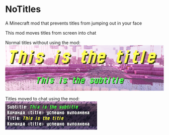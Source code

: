 # NoTitles
A Minecraft mod that prevents titles from jumping out in your face

This mod moves titles from screen into chat

Normal titles without using the mod:
![Normal titles](https://raw.githubusercontent.com/WonderfulPanic/NoTitles/main/images/normaltitles.png)

Titles moved to chat using the mod:
![No titles](https://raw.githubusercontent.com/WonderfulPanic/NoTitles/main/images/notitles.png)
